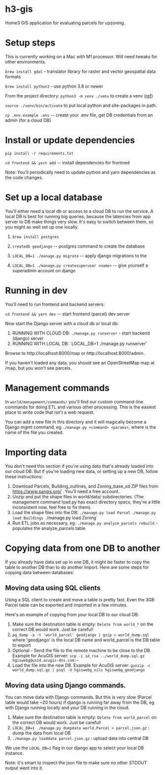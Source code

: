 # h3-gis
Home3 GIS application for evaluating parcels for upzoning.

# Setup steps
This is currently working on a Mac with M1 processor. Will need tweaks for other environments.

`brew install gdal` - translator library for raster and vector geospatial data formats

`brew install python3` - use python 3.8 or newer

From the project directory:
`python3 -m venv ./venv` to create a venv ([ref](https://docs.python.org/3/library/venv.html))

`source ./venv/bin/activate` to put local python and site-packages in path.

`cp .env.example .env` -- create your .env file, get DB credentials from an admin (for a cloud DB)

# Install or update dependencies

`pip install -r requirements.txt`

`cd frontend && yarn add` -- install dependencies for frontned

Note: You'll periodically need to update python and yarn dependencies as the code changes.

# Set up a local database

You'll either need a local db or access to a cloud DB to run the service. A local DB is best for running big queries, because the latencies from app server to DB make things very slow. It's easy to switch between them, so you might as well set up one locally.

1. `brew install postgres`

2. `createdb geodjango` -- postgres command to create the database

3. `LOCAL_DB=1 ./manage.py migrate` -- apply django migrations to the 

4. `LOCAL_DB=1 ./manage.py createsuperuser <name>` -- give yourself a superadmin account on django

# Running in dev
You'll need to run frontend and backend servers:

`cd frontend && yarn dev` -- start frontend (parcel) dev server

Now start the Django server with a cloud db or local db:
1. RUNNING WITH CLOUD DB: `./manage.py runserver` - start backend (django) server
2. RUNNING WITH LOCAL DB: `LOCAL_DB=1 ./manage.py runserver'

Browse to http://localhost:8000/map or http://localhost:8000/admin . 

If you haven't loaded any data, you should see an OpenStreetMap map at /map, but you won't see parcels.


# Management commands

In `world/management/commands/` you'll find our custom command-line commands for
doing ETL and various other processing. This is the easiest place to 
write code that isn't a web request.

You can add a new file in this
directory and it will magically become a Django mgmt command, eg 
`./manage.py <command> <params>`, where <command> is the name of the file you 
created.

# Importing data

You don't need this section if you're using data that's already loaded into our cloud DB. 
But if you're loading new data, or setting up a new DB, follow these instructions:

1. Download Parcels, Building_outlines, and Zoning_base_sd ZIP files from https://www.sangis.org/ . You'll need a free account.
2. Unzip and put the shape files in world/data/ subdirectories.  (The management command load.py has exact directory specs, they're a little inconsistent now, feel free to fix them).
3. Load the shape files into the DB:
`./manage.py load Parcel`
`./manage.py load Buildings
`./manage.py load Zoning`
3. Run ETL jobs as necessary, eg:
`./manage.py analyze_parcels rebuild` - populates the analyze_parcels table

# Copying data from one DB to another

If you already have data set up in one DB, it might be faster to copy the 
table to another DB than to do another import. Here are some steps for copying data between databases:

## Moving data using SQL clients
Using a SQL client to create and move a table is pretty fast. Even the 3GB Parcel
table can be exported and imported in a few minutes.

Here's an example of copying from your local DB to our cloud DB:
1. Make sure the destination table is empty: `Delete from world_*` on the correct DB would work. Just be careful!
2. `pg_dump -a -t 'world_parcel' geodjango | gzip > world_dump.sql` where 'geodjango' is the local DB name and world_parcel is the DB table to export
4. Optional - Send the file to the remote machine to be close to the DB. Example for AcuGIS server:
    `scp -i id_rsa ../world_dump.sql.gz hgiswebg@us14.acugis-dns.com:~`
6. Load the file into the new DB. Example for AcuGIS server:
    `gunzip -c world_dump.sql.gz | psql -U hgiswebg_nils hgiswebg_geodjango`

## Moving data using Django commands. 
You can move data with Django commands. But this is very slow (Parcel table would take ~20 hours) if django is running far away from the DB, eg
with Django running locally and your DB running in the cloud.
1. Make sure the destination table is empty: `Delete from world_parcel` on the correct DB would work. Just be careful!
2. `LOCAL_DB=1 ./manage.py dumpdata world.Parcel > parcel.json.gz` : dump the data from local DB
3. `./manage.py loaddata parcel.json.gz` : upload data into central DB

We use the `LOCAL_DB=1` flag in our django app to select your local DB instance. 

Note: it's smart to inspect the json file to make sure no other STDOUT output
went into it.
